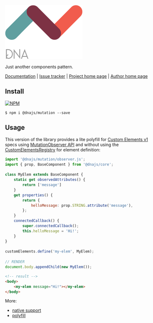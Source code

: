 [![Logo](https://raw.githubusercontent.com/Chialab/dna/next/docs/logo.png)](http://dna.chialab.io)

Just another components pattern.

[Documentation](http://dna.chialab.io/docs) | [Issue tracker](https://github.com/Chialab/dna/issues) | [Project home page](http://dna.chialab.io) | [Author home page](http://www.chialab.com)

## Install

[![NPM](https://img.shields.io/npm/v/@dnajs/mutation.svg)](https://www.npmjs.com/package/@dnajs/mutation)
```
$ npm i @dnajs/mutation --save
```

## Usage

This version of the library provides a lite polyfill for [Custom Elements v1](https://www.w3.org/TR/custom-elements/) specs using [MutationObserver API](https://developer.mozilla.org/it/docs/Web/API/MutationObserver) and without using the [CustomElementsRegistry](https://www.w3.org/TR/custom-elements/#custom-elements-api) for element definition:

```js
import '@dnajs/mutation/observer.js';
import { prop, BaseComponent } from '@dnajs/core';

class MyElem extends BaseComponent {
    static get observedAttributes() {
        return ['message']
    }
    get properties() {
        return {
            helloMessage: prop.STRING.attribute('message'),
        };
    }
    connectedCallback() {
        super.connectedCallback();
        this.helloMessage = 'Hi!';
    }
}

customElements.define('my-elem', MyElem);

// RENDER
document.body.appendChild(new MyElem());
```
```html
<!-- result -->
<body>
    <my-elem message="Hi!"></my-elem>
</body>
```

More:
* [native support](http://caniuse.com/#feat=mutationobserver)
* [polyfill](https://github.com/webcomponents/webcomponentsjs/tree/master/src/MutationObserver)
